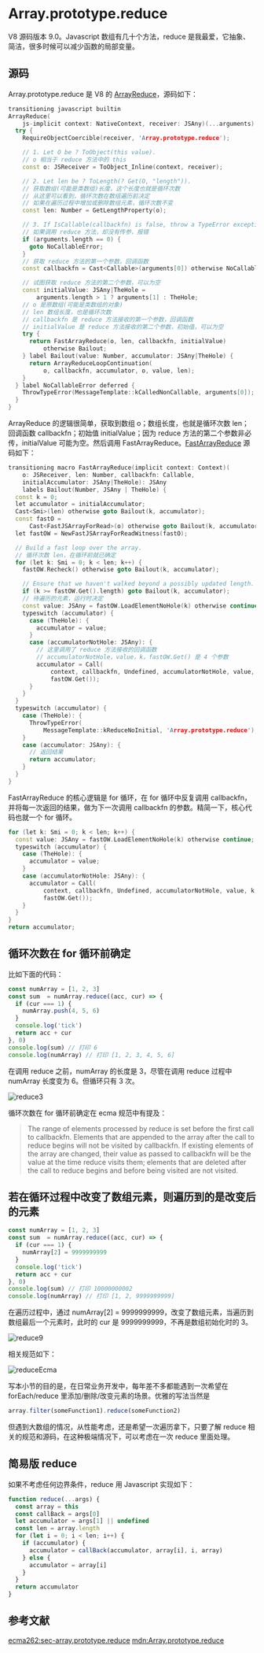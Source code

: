 # Array.prototype.reduce

V8 源码版本 9.0。Javascript 数组有几十个方法，reduce 是我最爱，它抽象、简洁，很多时候可以减少函数的局部变量。

## 源码

Array.prototype.reduce 是 V8 的 [ArrayReduce](https://chromium.googlesource.com/v8/v8.git/+/refs/heads/9.0-lkgr/src/builtins/array-reduce.tq#161)，源码如下：

```c++
transitioning javascript builtin
ArrayReduce(
    js-implicit context: NativeContext, receiver: JSAny)(...arguments): JSAny {
  try {
    RequireObjectCoercible(receiver, 'Array.prototype.reduce');

    // 1. Let O be ? ToObject(this value).
    // o 相当于 reduce 方法中的 this
    const o: JSReceiver = ToObject_Inline(context, receiver);

    // 2. Let len be ? ToLength(? Get(O, "length")).
    // 获取数组(可能是类数组)长度，这个长度也就是循环次数
    // 从这里可以看到，循环次数在数组遍历前决定
    // 如果在遍历过程中增加或删除数组元素，循环次数不变
    const len: Number = GetLengthProperty(o);

    // 3. If IsCallable(callbackfn) is false, throw a TypeError exception.
    // 如果调用 reduce 方法，却没有传参，报错
    if (arguments.length == 0) {
      goto NoCallableError;
    }
    // 获取 reduce 方法的第一个参数，回调函数
    const callbackfn = Cast<Callable>(arguments[0]) otherwise NoCallableError;

    // 试图获取 reduce 方法的第二个参数，可以为空
    const initialValue: JSAny|TheHole =
        arguments.length > 1 ? arguments[1] : TheHole;
    // o 是原数组(可能是类数组的对象)
    // len 数组长度，也是循环次数
    // callbackfn 是 reduce 方法接收的第一个参数，回调函数
    // initialValue 是 reduce 方法接收的第二个参数，初始值，可以为空
    try {
      return FastArrayReduce(o, len, callbackfn, initialValue)
          otherwise Bailout;
    } label Bailout(value: Number, accumulator: JSAny|TheHole) {
      return ArrayReduceLoopContinuation(
          o, callbackfn, accumulator, o, value, len);
    }
  } label NoCallableError deferred {
    ThrowTypeError(MessageTemplate::kCalledNonCallable, arguments[0]);
  }
}
```

ArrayReduce 的逻辑很简单，获取到数组 o；数组长度，也就是循环次数 len；回调函数 callbackfn；初始值 initialValue；因为 reduce 方法的第二个参数非必传，initialValue 可能为空。然后调用 FastArrayReduce。[FastArrayReduce](https://chromium.googlesource.com/v8/v8.git/+/refs/heads/9.0-lkgr/src/builtins/array-reduce.tq#118) 源码如下：

```c++
transitioning macro FastArrayReduce(implicit context: Context)(
    o: JSReceiver, len: Number, callbackfn: Callable,
    initialAccumulator: JSAny|TheHole): JSAny
    labels Bailout(Number, JSAny | TheHole) {
  const k = 0;
  let accumulator = initialAccumulator;
  Cast<Smi>(len) otherwise goto Bailout(k, accumulator);
  const fastO =
      Cast<FastJSArrayForRead>(o) otherwise goto Bailout(k, accumulator);
  let fastOW = NewFastJSArrayForReadWitness(fastO);

  // Build a fast loop over the array.
  // 循环次数 len，在循环前就已确定
  for (let k: Smi = 0; k < len; k++) {
    fastOW.Recheck() otherwise goto Bailout(k, accumulator);

    // Ensure that we haven't walked beyond a possibly updated length.
    if (k >= fastOW.Get().length) goto Bailout(k, accumulator);
    // 待遍历的元素，运行时决定
    const value: JSAny = fastOW.LoadElementNoHole(k) otherwise continue;
    typeswitch (accumulator) {
      case (TheHole): {
        accumulator = value;
      }
      case (accumulatorNotHole: JSAny): {
        // 这里调用了 reduce 方法接收的回调函数
        // accumulatorNotHole，value，k，fastOW.Get() 是 4 个参数
        accumulator = Call(
            context, callbackfn, Undefined, accumulatorNotHole, value, k,
            fastOW.Get());
      }
    }
  }
  typeswitch (accumulator) {
    case (TheHole): {
      ThrowTypeError(
          MessageTemplate::kReduceNoInitial, 'Array.prototype.reduce');
    }
    case (accumulator: JSAny): {
      // 返回结果
      return accumulator;
    }
  }
}
```

FastArrayReduce 的核心逻辑是 for 循环，在 for 循环中反复调用 callbackfn，并将每一次返回的结果，做为下一次调用 callbackfn 的参数。精简一下，核心代码也就一个 for 循环。

```c++
for (let k: Smi = 0; k < len; k++) {
  const value: JSAny = fastOW.LoadElementNoHole(k) otherwise continue;
  typeswitch (accumulator) {
    case (TheHole): {
      accumulator = value;
    }
    case (accumulatorNotHole: JSAny): {
      accumulator = Call(
          context, callbackfn, Undefined, accumulatorNotHole, value, k,
          fastOW.Get());
    }
  }
}
return accumulator;
```


## 循环次数在 for 循环前确定

比如下面的代码：

```Javascript
const numArray = [1, 2, 3]
const sum  = numArray.reduce((acc, cur) => {
  if (cur === 1) {
    numArray.push(4, 5, 6)
  }
  console.log('tick')
  return acc + cur
}, 0)
console.log(sum) // 打印 6
console.log(numArray) // 打印 [1, 2, 3, 4, 5, 6]
```

在调用 reduce 之前，numArray 的长度是 3，尽管在调用 reduce 过程中 numArray 长度变为 6。但循环只有 3 次。

![reduce3](https://raw.githubusercontent.com/xudale/blog/master/assets/reduce3.png)

循环次数在 for 循环前确定在 ecma 规范中有提及：

> The range of elements processed by reduce is set before the first call to callbackfn. Elements that are appended to the array after the call to reduce begins will not be visited by callbackfn. If existing elements of the array are changed, their value as passed to callbackfn will be the value at the time reduce visits them; elements that are deleted after the call to reduce begins and before being visited are not visited.

## 若在循环过程中改变了数组元素，则遍历到的是改变后的元素

```Javascript
const numArray = [1, 2, 3]
const sum  = numArray.reduce((acc, cur) => {
  if (cur === 1) {
    numArray[2] = 9999999999
  }
  console.log('tick')
  return acc + cur
}, 0)
console.log(sum) // 打印 10000000002
console.log(numArray) // 打印 [1, 2, 9999999999]
```

在遍历过程中，通过 numArray[2] = 9999999999，改变了数组元素，当遍历到数组最后一个元素时，此时的 cur 是 9999999999，不再是数组初始化时的 3。

![reduce9](https://raw.githubusercontent.com/xudale/blog/master/assets/reduce9.png)

相关规范如下：

![reduceEcma](https://raw.githubusercontent.com/xudale/blog/master/assets/reduceEcma.png)

写本小节的目的是，在日常业务开发中，每年差不多都能遇到一次希望在 forEach/reduce 里添加/删除/改变元素的场景。优雅的写法当然是

```Javascript
array.filter(someFunction1).reduce(someFunction2)
```

但遇到大数组的情况，从性能考虑，还是希望一次遍历拿下，只要了解 reduce 相关的规范和源码，在这种极端情况下，可以考虑在一次 reduce 里面处理。


## 简易版 reduce

如果不考虑任何边界条件，reduce 用 Javascript 实现如下：


```Javascript
function reduce(...args) {
  const array = this
  const callBack = args[0]
  let accumulator = args[1] || undefined
  const len = array.length
  for (let i = 0; i < len; i++) {
    if (accumulator) {
      accumulator = callBack(accumulator, array[i], i, array)
    } else {
      accumulator = array[i]
    }
  }
  return accumulator
}
```

## 参考文献

[ecma262:sec-array.prototype.reduce](https://tc39.es/ecma262/#sec-array.prototype.reduce)
[mdn:Array.prototype.reduce](https://developer.mozilla.org/zh-TW/docs/Web/JavaScript/Reference/Global_Objects/Array/Reduce)


















